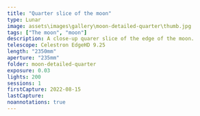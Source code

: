 ```yaml
---
title: "Quarter slice of the moon"
type: Lunar
image: assets\images\gallery\moon-detailed-quarter\thumb.jpg
tags: ["The moon", "moon"]
description: A close-up quarer slice of the edge of the moon.
telescope: Celestron EdgeHD 9.25
length: "2350mm"
aperture: "235mm"
folder: moon-detailed-quarter
exposure: 0.03
lights: 200
sessions: 1
firstCapture: 2022-08-15
lastCapture:
noannotations: true
---
```

